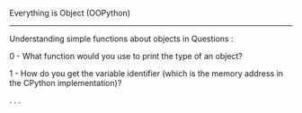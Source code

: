 Everything is Object (OOPython)

--------------------------------

Understanding simple functions about objects in Questions :

0 - What function would you use to print the type of an object?

1 - How do you get the variable identifier (which is the memory address in the CPython implementation)?

.
.
.

